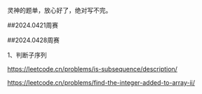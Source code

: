 灵神的题单，放心好了，绝对写不完。

##2024.0421周赛



##2024.0428周赛

1、判断子序列

https://leetcode.cn/problems/is-subsequence/description/

https://leetcode.cn/problems/find-the-integer-added-to-array-ii/

